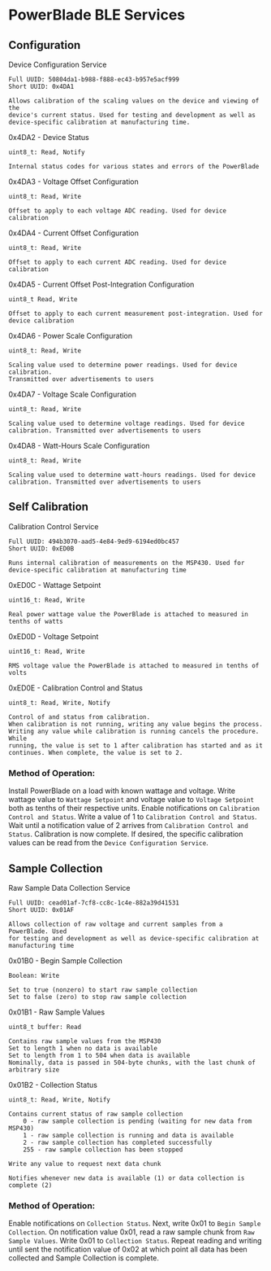 PowerBlade BLE Services
=======================

## Configuration
Device Configuration Service

    Full UUID: 50804da1-b988-f888-ec43-b957e5acf999
    Short UUID: 0x4DA1

    Allows calibration of the scaling values on the device and viewing of the
    device's current status. Used for testing and development as well as
    device-specific calibration at manufacturing time.

0x4DA2 - Device Status

    uint8_t: Read, Notify

    Internal status codes for various states and errors of the PowerBlade

0x4DA3 - Voltage Offset Configuration

    uint8_t: Read, Write

    Offset to apply to each voltage ADC reading. Used for device calibration

0x4DA4 - Current Offset Configuration

    uint8_t: Read, Write

    Offset to apply to each current ADC reading. Used for device calibration

0x4DA5 - Current Offset Post-Integration Configuration

    uint8_t Read, Write

    Offset to apply to each current measurement post-integration. Used for
    device calibration

0x4DA6 - Power Scale Configuration

    uint8_t: Read, Write

    Scaling value used to determine power readings. Used for device calibration.
    Transmitted over advertisements to users

0x4DA7 - Voltage Scale Configuration

    uint8_t: Read, Write

    Scaling value used to determine voltage readings. Used for device
    calibration. Transmitted over advertisements to users

0x4DA8 - Watt-Hours Scale Configuration

    uint8_t: Read, Write

    Scaling value used to determine watt-hours readings. Used for device
    calibration. Transmitted over advertisements to users

## Self Calibration
Calibration Control Service

    Full UUID: 494b3070-aad5-4e84-9ed9-6194ed0bc457
    Short UUID: 0xED0B

    Runs internal calibration of measurements on the MSP430. Used for
    device-specific calibration at manufacturing time

0xED0C - Wattage Setpoint

    uint16_t: Read, Write

    Real power wattage value the PowerBlade is attached to measured in
    tenths of watts

0xED0D - Voltage Setpoint

    uint16_t: Read, Write

    RMS voltage value the PowerBlade is attached to measured in tenths of volts

0xED0E - Calibration Control and Status

    uint8_t: Read, Write, Notify

    Control of and status from calibration.
    When calibration is not running, writing any value begins the process.
    Writing any value while calibration is running cancels the procedure. While
    running, the value is set to 1 after calibration has started and as it
    continues. When complete, the value is set to 2.

### Method of Operation:
Install PowerBlade on a load with known wattage and voltage. Write wattage
value to `Wattage Setpoint` and voltage value to `Voltage Setpoint` both as
tenths of their respective units. Enable notifications on
`Calibration Control and Status`. Write a value of 1 to
`Calibration Control and Status`. Wait until a notification value of 2 arrives
from `Calibration Control and Status`. Calibration is now complete. If desired,
the specific calibration values can be read from the
`Device Configuration Service`.

## Sample Collection
Raw Sample Data Collection Service

    Full UUID: cead01af-7cf8-cc8c-1c4e-882a39d41531
    Short UUID: 0x01AF

    Allows collection of raw voltage and current samples from a PowerBlade. Used
    for testing and development as well as device-specific calibration at
    manufacturing time

0x01B0 - Begin Sample Collection

    Boolean: Write

    Set to true (nonzero) to start raw sample collection
    Set to false (zero) to stop raw sample collection

0x01B1 - Raw Sample Values

    uint8_t buffer: Read

    Contains raw sample values from the MSP430
    Set to length 1 when no data is available
    Set to length from 1 to 504 when data is available
    Nominally, data is passed in 504-byte chunks, with the last chunk of arbitrary size


0x01B2 - Collection Status

    uint8_t: Read, Write, Notify

    Contains current status of raw sample collection
        0 - raw sample collection is pending (waiting for new data from MSP430)
        1 - raw sample collection is running and data is available
        2 - raw sample collection has completed successfully
        255 - raw sample collection has been stopped

    Write any value to request next data chunk

    Notifies whenever new data is available (1) or data collection is complete (2)

### Method of Operation:
Enable notifications on `Collection Status`. Next, write 0x01 to
`Begin Sample Collection`. On notification value 0x01, read a raw sample chunk
from `Raw Sample Values`. Write 0x01 to `Collection Status`. Repeat reading and
writing until sent the notification value of 0x02 at which point all data has
been collected and Sample Collection is complete.

